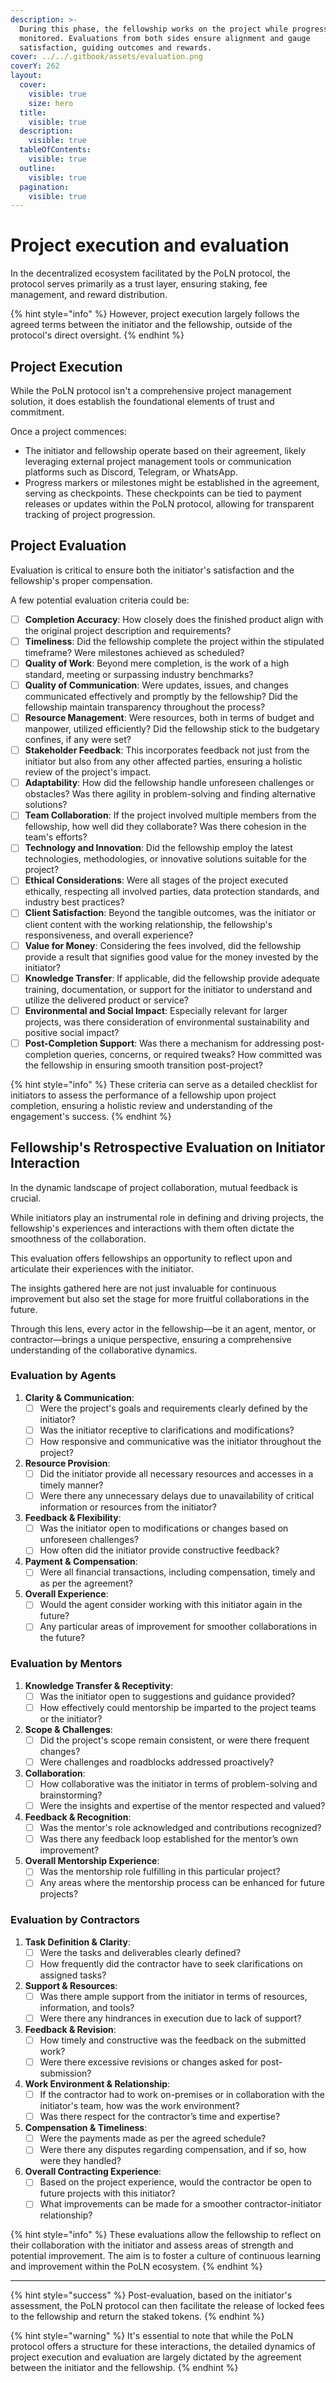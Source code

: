 ```yaml
---
description: >-
  During this phase, the fellowship works on the project while progress is
  monitored. Evaluations from both sides ensure alignment and gauge
  satisfaction, guiding outcomes and rewards.
cover: ../../.gitbook/assets/evaluation.png
coverY: 262
layout:
  cover:
    visible: true
    size: hero
  title:
    visible: true
  description:
    visible: true
  tableOfContents:
    visible: true
  outline:
    visible: true
  pagination:
    visible: true
---
```


# Project execution and evaluation

In the decentralized ecosystem facilitated by the PoLN protocol, the protocol serves primarily as a trust layer, ensuring staking, fee management, and reward distribution.

{% hint style="info" %}
However, project execution largely follows the agreed terms between the initiator and the fellowship, outside of the protocol's direct oversight.
{% endhint %}

## Project Execution

While the PoLN protocol isn't a comprehensive project management solution, it does establish the foundational elements of trust and commitment.

Once a project commences:

* The initiator and fellowship operate based on their agreement, likely leveraging external project management tools or communication platforms such as Discord, Telegram, or WhatsApp.
* Progress markers or milestones might be established in the agreement, serving as checkpoints. These checkpoints can be tied to payment releases or updates within the PoLN protocol, allowing for transparent tracking of project progression.

## Project Evaluation

Evaluation is critical to ensure both the initiator's satisfaction and the fellowship's proper compensation.

A few potential evaluation criteria could be:

* [ ] **Completion Accuracy**: How closely does the finished product align with the original project description and requirements?
* [ ] **Timeliness**: Did the fellowship complete the project within the stipulated timeframe? Were milestones achieved as scheduled?
* [ ] **Quality of Work**: Beyond mere completion, is the work of a high standard, meeting or surpassing industry benchmarks?
* [ ] **Quality of Communication**: Were updates, issues, and changes communicated effectively and promptly by the fellowship? Did the fellowship maintain transparency throughout the process?
* [ ] **Resource Management**: Were resources, both in terms of budget and manpower, utilized efficiently? Did the fellowship stick to the budgetary confines, if any were set?
* [ ] **Stakeholder Feedback**: This incorporates feedback not just from the initiator but also from any other affected parties, ensuring a holistic review of the project's impact.
* [ ] **Adaptability**: How did the fellowship handle unforeseen challenges or obstacles? Was there agility in problem-solving and finding alternative solutions?
* [ ] **Team Collaboration**: If the project involved multiple members from the fellowship, how well did they collaborate? Was there cohesion in the team's efforts?
* [ ] **Technology and Innovation**: Did the fellowship employ the latest technologies, methodologies, or innovative solutions suitable for the project?
* [ ] **Ethical Considerations**: Were all stages of the project executed ethically, respecting all involved parties, data protection standards, and industry best practices?
* [ ] **Client Satisfaction**: Beyond the tangible outcomes, was the initiator or client content with the working relationship, the fellowship's responsiveness, and overall experience?
* [ ] **Value for Money**: Considering the fees involved, did the fellowship provide a result that signifies good value for the money invested by the initiator?
* [ ] **Knowledge Transfer**: If applicable, did the fellowship provide adequate training, documentation, or support for the initiator to understand and utilize the delivered product or service?
* [ ] **Environmental and Social Impact**: Especially relevant for larger projects, was there consideration of environmental sustainability and positive social impact?
* [ ] **Post-Completion Support**: Was there a mechanism for addressing post-completion queries, concerns, or required tweaks? How committed was the fellowship in ensuring smooth transition post-project?

{% hint style="info" %}
These criteria can serve as a detailed checklist for initiators to assess the performance of a fellowship upon project completion, ensuring a holistic review and understanding of the engagement's success.
{% endhint %}

## Fellowship's Retrospective Evaluation on Initiator Interaction

In the dynamic landscape of project collaboration, mutual feedback is crucial.

While initiators play an instrumental role in defining and driving projects, the fellowship's experiences and interactions with them often dictate the smoothness of the collaboration.

This evaluation offers fellowships an opportunity to reflect upon and articulate their experiences with the initiator.

The insights gathered here are not just invaluable for continuous improvement but also set the stage for more fruitful collaborations in the future.

Through this lens, every actor in the fellowship—be it an agent, mentor, or contractor—brings a unique perspective, ensuring a comprehensive understanding of the collaborative dynamics.

### Evaluation by Agents

1. **Clarity & Communication**:
   * [ ] Were the project's goals and requirements clearly defined by the initiator?
   * [ ] Was the initiator receptive to clarifications and modifications?
   * [ ] How responsive and communicative was the initiator throughout the project?
2. **Resource Provision**:
   * [ ] Did the initiator provide all necessary resources and accesses in a timely manner?
   * [ ] Were there any unnecessary delays due to unavailability of critical information or resources from the initiator?
3. **Feedback & Flexibility**:
   * [ ] Was the initiator open to modifications or changes based on unforeseen challenges?
   * [ ] How often did the initiator provide constructive feedback?
4. **Payment & Compensation**:
   * [ ] Were all financial transactions, including compensation, timely and as per the agreement?
5. **Overall Experience**:
   * [ ] Would the agent consider working with this initiator again in the future?
   * [ ] Any particular areas of improvement for smoother collaborations in the future?

### Evaluation by Mentors

1. **Knowledge Transfer & Receptivity**:
   * [ ] Was the initiator open to suggestions and guidance provided?
   * [ ] How effectively could mentorship be imparted to the project teams or the initiator?
2. **Scope & Challenges**:
   * [ ] Did the project's scope remain consistent, or were there frequent changes?
   * [ ] Were challenges and roadblocks addressed proactively?
3. **Collaboration**:
   * [ ] How collaborative was the initiator in terms of problem-solving and brainstorming?
   * [ ] Were the insights and expertise of the mentor respected and valued?
4. **Feedback & Recognition**:
   * [ ] Was the mentor's role acknowledged and contributions recognized?
   * [ ] Was there any feedback loop established for the mentor’s own improvement?
5. **Overall Mentorship Experience**:
   * [ ] Was the mentorship role fulfilling in this particular project?
   * [ ] Any areas where the mentorship process can be enhanced for future projects?

### Evaluation by Contractors

1. **Task Definition & Clarity**:
   * [ ] Were the tasks and deliverables clearly defined?
   * [ ] How frequently did the contractor have to seek clarifications on assigned tasks?
2. **Support & Resources**:
   * [ ] Was there ample support from the initiator in terms of resources, information, and tools?
   * [ ] Were there any hindrances in execution due to lack of support?
3. **Feedback & Revision**:
   * [ ] How timely and constructive was the feedback on the submitted work?
   * [ ] Were there excessive revisions or changes asked for post-submission?
4. **Work Environment & Relationship**:
   * [ ] If the contractor had to work on-premises or in collaboration with the initiator's team, how was the work environment?
   * [ ] Was there respect for the contractor’s time and expertise?
5. **Compensation & Timeliness**:
   * [ ] Were the payments made as per the agreed schedule?
   * [ ] Were there any disputes regarding compensation, and if so, how were they handled?
6. **Overall Contracting Experience**:
   * [ ] Based on the project experience, would the contractor be open to future projects with this initiator?
   * [ ] What improvements can be made for a smoother contractor-initiator relationship?

{% hint style="info" %}
These evaluations allow the fellowship to reflect on their collaboration with the initiator and assess areas of strength and potential improvement. The aim is to foster a culture of continuous learning and improvement within the PoLN ecosystem.
{% endhint %}

***

{% hint style="success" %}
Post-evaluation, based on the initiator's assessment, the PoLN protocol can then facilitate the release of locked fees to the fellowship and return the staked tokens.
{% endhint %}

{% hint style="warning" %}
It's essential to note that while the PoLN protocol offers a structure for these interactions, the detailed dynamics of project execution and evaluation are largely dictated by the agreement between the initiator and the fellowship.
{% endhint %}
